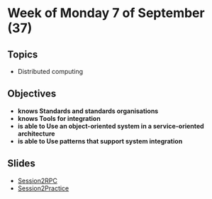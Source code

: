 # Week of Monday 7 of September (37)

## Topics

- Distributed computing

## Objectives

- **knows Standards and standards organisations**
- **knows Tools for integration**
- **is able to Use an object-oriented system in a service-oriented architecture**
- **is able to Use patterns that support system integration**

## Slides

- [Session2RPC](https://datsoftlyngby.github.io/soft2020fall/resources/3c5a921b-Session2RPC.pdf)
- [Session2Practice](https://datsoftlyngby.github.io/soft2020fall/resources/27ed6290-Session2Practice.pdf)

